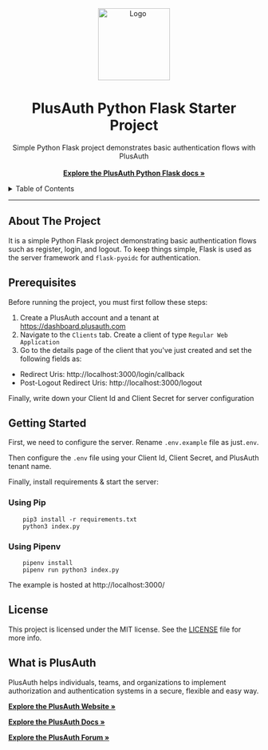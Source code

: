 <div align="center">
  <a href="https://plusauth.com/">
    <img src="https://docs.plusauth.com/favicon.png" alt="Logo" width="144">
  </a>
</div>

<h1 align="center">PlusAuth Python Flask Starter Project</h1>

 <p align="center">
    Simple Python Flask project demonstrates basic authentication flows with PlusAuth
    <br />
    <br />
    <a href="https://docs.plusauth.com/quickStart/web/python/flask" target="_blank"><strong>Explore the PlusAuth Python Flask docs »</strong></a>
</p>

<details>
  <summary>Table of Contents</summary>
    <li><a href="#about-the-project">About The Project</a></li>
    <li><a href="#prerequisites">Prerequisites</a></li>
    <li><a href="#getting-started">Getting Started</a></li>
    <li><a href="#license">License</a></li>
    <li><a href="#what-is-plusauth">What is PlusAuth</a></li>
 </ol>
</details>

---

## About The Project

It is a simple Python Flask project demonstrating basic authentication flows such as register, login, and logout. To keep things simple, Flask is used as the server framework and `flask-pyoidc` for authentication.

## Prerequisites

Before running the project, you must first follow these steps:

1. Create a PlusAuth account and a tenant at https://dashboard.plusauth.com
2. Navigate to the `Clients` tab. Create a client of type `Regular Web Application`
3. Go to the details page of the client that you've just created and set the following fields as:

- Redirect Uris: http://localhost:3000/login/callback
- Post-Logout Redirect Uris: http://localhost:3000/logout

Finally, write down your Client Id and Client Secret for server configuration

## Getting Started

First, we need to configure the server. Rename `.env.example` file as just`.env`.

Then configure the `.env` file using your Client Id, Client Secret, and PlusAuth tenant name.

Finally, install requirements & start the server:

### Using Pip

        pip3 install -r requirements.txt
        python3 index.py

### Using Pipenv

        pipenv install
        pipenv run python3 index.py

The example is hosted at http://localhost:3000/

## License

This project is licensed under the MIT license. See the [LICENSE](LICENSE) file for more info.

## What is PlusAuth

PlusAuth helps individuals, teams, and organizations to implement authorization and authentication systems in a secure, flexible and easy way.

<a href="https://plusauth.com/" target="_blank"><strong>Explore the PlusAuth Website »</strong></a>

<a href="https://docs.plusauth.com/" target="_blank"><strong>Explore the PlusAuth Docs »</strong></a>

<a href="https://forum.plusauth.com/" target="_blank"><strong>Explore the PlusAuth Forum »</strong></a>
